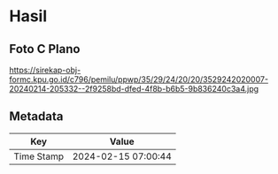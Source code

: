 # Hasil

## Foto C Plano

https://sirekap-obj-formc.kpu.go.id/c796/pemilu/ppwp/35/29/24/20/20/3529242020007-20240214-205332--2f9258bd-dfed-4f8b-b6b5-9b836240c3a4.jpg


## Metadata

| Key        | Value               |
| ---------- | ------------------- |
| Time Stamp | 2024-02-15 07:00:44 |




